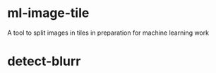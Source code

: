 # ml-image-tile
A tool to split images in tiles in preparation for machine learning work

# detect-blurr